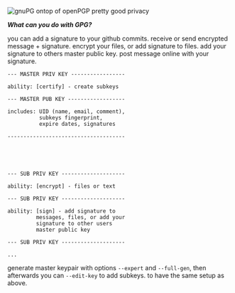 
![gnuPG ontop of openPGP pretty good privacy](https://i.imgur.com/Vma72N0.png)

***What can you do with GPG?***

you can add a signature to your github commits.
receive or send encrypted message + signature.
encrypt your files, or add signature to files.
add your signature to others master public key.
post message online with your signature.



```
--- MASTER PRIV KEY ----------------- 

ability: [certify] - create subkeys 
                                      
--- MASTER PUB KEY ------------------ 
                                      
includes: UID (name, email, comment),  
          subkeys fingerprint,       
          expire dates, signatures     
                                      
------------------------------------- 





--- SUB PRIV KEY --------------------

ability: [encrypt] - files or text

--- SUB PRIV KEY --------------------

ability: [sign] - add signature to
         messages, files, or add your
         signature to other users
         master public key

--- SUB PRIV KEY --------------------

...

```

generate master keypair with options `--expert` and `--full-gen`, then
afterwards you can `--edit-key` to add subkeys. to have the same setup
as above.

